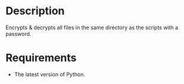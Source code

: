 # Description
Encrypts & decrypts all files in the same directory as the scripts with a password.

# Requirements
- The latest version of Python.

